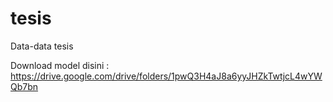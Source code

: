 # tesis
Data-data tesis

Download model disini :
https://drive.google.com/drive/folders/1pwQ3H4aJ8a6yyJHZkTwtjcL4wYWQb7bn
